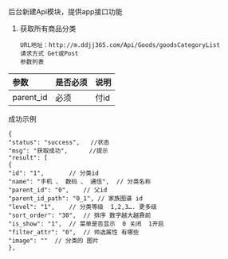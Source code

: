 后台新建Api模块，提供app接口功能

1. 获取所有商品分类
   ```
   URL地址：http://m.ddjj365.com/Api/Goods/goodsCategoryList
   请求方式 Get或Post
   参数列表
   ```

| 参数 | 是否必须 | 说明 |
| :--- | :--- | :--- |
| parent\_id | 必须 | 付id |

成功示例

```
{
"status": "success",   //状态
"msg": "获取成功",      //提示
"result": [
{
"id": "1",       // 分类id
"name": "手机 、 数码 、 通信",  // 分类名称
"parent_id": "0",    // 父id
"parent_id_path": "0_1", // 家族图谱 id
"level": "1",    // 分类等级  1,2,3…. 更多级
"sort_order": "30",  // 排序 数字越大越靠前
"is_show": "1",  // 菜单是否显示  0 关闭  1开启
"filter_attr": "0",  // 帅选属性 有哪些
"image": ""  // 分类的 图片
},
```



